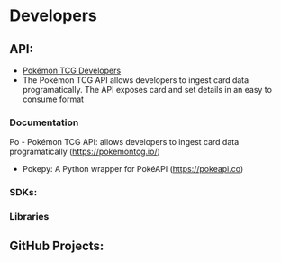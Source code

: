 # Developers  

## **API:**  
-  [Pokémon TCG Developers](https://pokemontcg.io/)  
  - The Pokémon TCG API allows developers to ingest card data programatically. The API exposes card and set details in an easy to consume format

### Documentation
Po  - Pokémon TCG API: allows developers to ingest card data programatically (https://pokemontcg.io/)
  - Pokepy: A Python wrapper for PokéAPI (https://pokeapi.co)

### **SDKs:**  

### **Libraries**

## **GitHub Projects:**  
